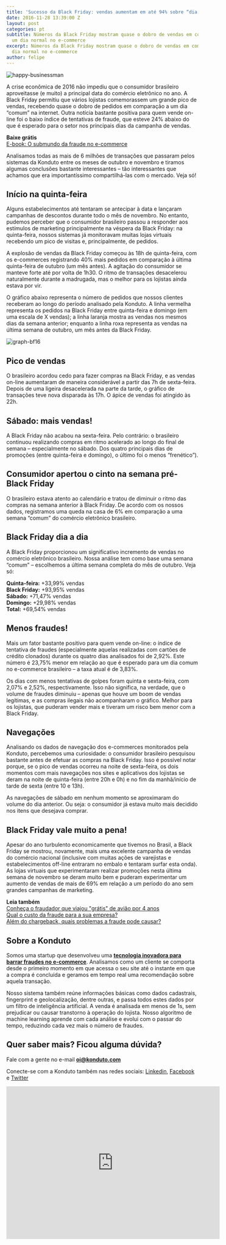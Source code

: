 ```yaml
---
title: 'Sucesso da Black Friday: vendas aumentam em até 94% sobre “dia comum”'
date: 2016-11-28 13:39:00 Z
layout: post
categories: pt
subtitle: Números da Black Friday mostram quase o dobro de vendas em comparação a
  um dia normal no e-commerce
excerpt: Números da Black Friday mostram quase o dobro de vendas em comparação a um
  dia normal no e-commerce
author: felipe
---
```


![happy-businessman](/images/161128_happy_businessman_bf.png)

A crise econômica de 2016 não impediu que o consumidor brasileiro aproveitasse (e muito) a principal data do comércio eletrônico no ano. A Black Friday permitiu que vários lojistas comemorassem um grande pico de vendas, recebendo quase o dobro de pedidos em comparação a um dia “comum” na internet. Outra notícia bastante positiva para quem vende on-line foi o baixo índice de tentativas de fraude, que esteve 24% abaixo do que é esperado para o setor nos principais dias da campanha de vendas.

**Baixe grátis**  
[E-book: O submundo da fraude no e-commerce](ebooks.konduto.com/submundo-da-fraude?utm_source=konduto&utm_medium=blog&utm_campaign=conteudo-dadosbf16)  

Analisamos todas as mais de 6 milhões de transações que passaram pelos sistemas da Konduto entre os meses de outubro e novembro e tiramos algumas conclusões bastante interessantes – tão interessantes que achamos que era importantíssimo compartilhá-las com o mercado. Veja só! 


## Início na quinta-feira

Alguns estabelecimentos até tentaram se antecipar à data e lançaram campanhas de descontos durante todo o mês de novembro. No entanto, pudemos perceber que o consumidor brasileiro passou a responder aos estímulos de marketing principalmente na véspera da Black Friday: na quinta-feira, nossos sistemas já monitoravam muitas lojas virtuais recebendo um pico de visitas e, principalmente, de pedidos.

A explosão de vendas da Black Friday começou às 18h de quinta-feira, com os e-commerces registrando 40% mais pedidos em comparação à última quinta-feira de outubro (um mês antes). A agitação do consumidor se manteve forte até por volta de 1h30. O ritmo de transações desacelerou naturalmente durante a madrugada, mas o melhor para os lojistas ainda estava por vir. 

O gráfico abaixo representa o número de pedidos que nossos clientes receberam ao longo do período analisado pela Konduto. A linha vermelha representa os pedidos na Black Friday entre quinta-feira e domingo (em uma escala de X vendas); a linha laranja mostra as vendas nos mesmos dias da semana anterior; enquanto a linha roxa representa as vendas na última semana de outubro, um mês antes da Black Friday. 

![graph-bf16](/images/161128_bf16.png)


## Pico de vendas

O brasileiro acordou cedo para fazer compras na Black Friday, e as vendas on-line aumentaram de maneira considerável a partir das 7h de sexta-feira. Depois de uma ligeira desacelerada na parte da tarde, o gráfico de transações teve nova disparada às 17h. O ápice de vendas foi atingido às 22h.


## Sábado: mais vendas!

A Black Friday não acabou na sexta-feira. Pelo contrário: o brasileiro continuou realizando compras em ritmo acelerado ao longo do final de semana – especialmente no sábado. Dos quatro principais dias de promoções (entre quinta-feira e domingo), o último foi o menos “frenético”).


## Consumidor apertou o cinto na semana pré-Black Friday

O brasileiro estava atento ao calendário e tratou de diminuir o ritmo das compras na semana anterior à Black Friday. De acordo com os nossos dados, registramos uma queda na casa de 6% em comparação a uma semana “comum” do comércio eletrônico brasileiro.


## Black Friday dia a dia

A Black Friday proporcionou um significativo incremento de vendas no comércio eletrônico brasileiro. Nossa análise tem como base uma semana “comum” – escolhemos a última semana completa do mês de outubro. Veja só:   

**Quinta-feira:** +33,99% vendas  
**Black Friday:** +93,95% vendas  
**Sábado:** +71,47% vendas  
**Domingo:** +29,98% vendas  
**Total:** +69,54% vendas


## Menos fraudes!

Mais um fator bastante positivo para quem vende on-line: o índice de tentativa de fraudes (especialmente aquelas realizadas com cartões de crédito clonados) durante os quatro dias analisados foi de 2,92%. Este número é 23,75% menor em relação ao que é esperado para um dia comum no e-commerce brasileiro – a taxa atual é de 3,83%. 

Os dias com menos tentativas de golpes foram quinta e sexta-feira, com 2,07% e 2,52%, respectivamente. Isso não significa, na verdade, que o volume de fraudes diminuiu – apenas que houve um boom de vendas legítimas, e as compras ilegais não acompanharam o gráfico. Melhor para os lojistas, que puderam vender mais e tiveram um risco bem menor com a Black Friday. 



## Navegações

Analisando os dados de navegação dos e-commerces monitorados pela Konduto, percebemos uma curiosidade: o consumidor brasileiro pesquisou bastante antes de efetuar as compras na Black Friday. Isso é possível notar porque, se o pico de vendas ocorreu na noite de sexta-feira, os dois momentos com mais navegações nos sites e aplicativos dos lojistas se deram na noite de quinta-feira (entre 20h e 0h) e no fim da manhã/início de tarde de sexta (entre 10 e 13h).

As navegações de sábado em nenhum momento se aproximaram do volume do dia anterior. Ou seja: o consumidor já estava muito mais decidido nos itens que desejava comprar.


## Black Friday vale muito a pena!

Apesar do ano turbulento economicamente que tivemos no Brasil, a Black Friday se mostrou, novamente, mais uma excelente campanha de vendas do comércio nacional (inclusive com muitas ações de varejistas e estabelecimentos off-line entraram no embalo e tentaram surfar esta onda). As lojas virtuais que experimentaram realizar promoções nesta última semana de novembro se deram muito bem e puderam experimentar um aumento de vendas de mais de 69% em relação a um período do ano sem grandes campanhas de marketing. 

**Leia também**  
[Conheça o fraudador que viajou "grátis" de avião por 4 anos](https://blog.konduto.com/pt/2016/10/fraudador-vip-passagens-aereas/?utm_source=konduto&utm_medium=blog&utm_campaign=conteudo-dadosbf16)  
[Qual o custo da fraude para a sua empresa?](https://blog.konduto.com/pt/2016/09/custo-da-fraude/?utm_source=konduto&utm_medium=blog&utm_campaign=conteudo-dadosbf16)  
[Além do chargeback, quais problemas a fraude pode causar?](https://blog.konduto.com/pt/2016/03/5-problemas-fraude-alem-chargeback/?utm_source=konduto&utm_medium=blog&utm_campaign=conteudo-dadosbf16)

## Sobre a Konduto

Somos uma startup que desenvolveu uma **[tecnologia inovadora para barrar fraudes no e-commerce](http://konduto.com/?utm_source=konduto&utm_medium=blog&utm_campaign=conteudo)**. Analisamos como um cliente se comporta desde o primeiro momento em que acessa o seu site até o instante em que a compra é concluída e geramos em tempo real uma recomendação sobre aquela transação.

Nosso sistema também reúne informações básicas como dados cadastrais, fingerprint e geolocalização, dentre outras, e passa todos estes dados por um filtro de inteligência artificial. A venda é analisada em menos de 1s, sem prejudicar ou causar transtorno à operação do lojista. Nosso algoritmo de machine learning aprende com cada análise e evolui com o passar do tempo, reduzindo cada vez mais o número de fraudes.
 
## Quer saber mais? Ficou alguma dúvida? 

Fale com a gente no e-mail **oi@konduto.com**         	
 
Conecte-se com a Konduto também nas redes sociais: [Linkedin](https://www.linkedin.com/company/konduto), [Facebook](https://www.facebook.com/konduto) e [Twitter](https://twitter.com/Konduto_) 
 
<iframe src="https://www.facebook.com/plugins/video.php?href=https%3A%2F%2Fwww.facebook.com%2Fkonduto%2Fvideos%2F613187352119217%2F&show_text=1&width=560" width="560" height="400" style="border:none;overflow:hidden" scrolling="no" frameborder="0" allowTransparency="true"></iframe>
